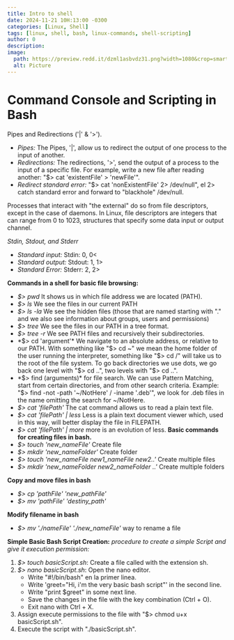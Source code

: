 ```yaml
---
title: Intro to shell
date: 2024-11-21 10H:13:00 -0300
categories: [Linux, Shell]
tags: [linux, shell, bash, linux-commands, shell-scripting]
author: 0
description:
image:
  path: https://preview.redd.it/dzml1asbvdz31.png?width=1080&crop=smart&auto=webp&s=7ac7d2bb99dae088cde3ce8aa4b9c8737898524f
  alt: Picture
---
```


# Command Console and Scripting in Bash

Pipes and Redirections ('|' & '>').
* *Pipes:* The Pipes, '|', allow us to redirect the output of one process to the input of another.
* *Redirections:* The redirections, '>', send the output of a process to the input of a specific file. For example, write a new file after reading another: "$> cat 'existentFile' > 'newFile'".
* *Redirect standard error:* "$> cat 'nonExistentFile' 2> /dev/null", el 2> catch standard error and forward to "blackhole" /dev/null.     

Processes that interact with "the external" do so from file descriptors, except in the case of daemons. In Linux, file descriptors are integers that can range from 0 to 1023, structures that specify some data input or output channel.

*Stdin, Stdout, and Stderr*
* *Standard input:* Stdin: 0, 0<
* *Standard output:* Stdout: 1, 1>
* *Standard Error:* Stderr: 2, 2> 

**Commands in a shell for basic file browsing:**
  * *$> pwd* It shows us in which file address we are located (PATH).
  * *$> ls* We see the files in our current PATH
  * *$> ls -la* We see the hidden files (those that are named starting with "." and we also see information about groups, users and permissions)   
  * *$> tree* We see the files in our PATH in a tree format.
  * *$> tree -r* We see PATH files and recursively their subdirectories.
  * *$> cd 'argument'* We navigate to an absolute address, or relative to our PATH. With something like "$> cd ~" we mean the home folder of the user running the interpreter, something like "$> cd /" will take us to the root of the file system. To go back directories we use dots, we go back one level with "$> cd ..", two levels with "$> cd ..".    
  * *$> find (arguments)* for file search. We can use Pattern Matching, start from certain directories, and from other search criteria. Example: "$> find -not -path '~/NotHere' / -iname '.deb'", we look for .deb files in the name omitting the search for ~/NotHere. 
  * *$> cat 'filePath'* The cat command allows us to read a plain text file. 
  * *$> cat 'filePath' | less* Less is a plain text document viewer which, used in this way, will better display the file in FILEPATH.  
  * *$> cat 'filePath' | more* more is an evolution of less.
**Basic commands for creating files in bash.**
  * *$> touch 'new_nameFile'* Create file
  * *$> mkdir 'new_nameFolder'* Create folder
  * *$> touch 'new_nameFile new1_nameFile new2..'* Create multiple files 
  * *$> mkdir 'new_nameFolder new2_nameFolder ..'* Create multiple folders

**Copy and move files in bash**
  * *$> cp 'pathFile' 'new_pathFile'*  
  * *$> mv 'pathFile' 'destiny_path'*

**Modify filename in bash**
  * *$> mv './nameFile' './new_nameFile'* way to rename a file

**Simple Basic Bash Script Creation:**
  *procedure to create a simple Script and give it execution permission:*
  1. *$> touch basicScript.sh*: Create a file called with the extension sh.
  2. *$> nano basicScript.sh*: Open the nano editor.
     * Write "#!/bin/bash" en la primer linea.
     * Write 'greet="Hi, i'm the very basic bash script"' in the second line.
     * Write "print $greet" in some next line.
     * Save the changes in the file with the key combination (Ctrl + O).
     * Exit nano with Ctrl + X.
  3. Assign execute permissions to the file with "$> chmod u+x basicScript.sh".   
  4. Execute the script with "./basicScript.sh".  
